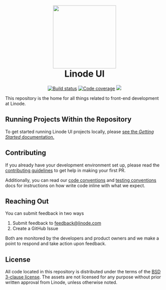 <h1 align="center">
  <img src="https://www.linode.com/media/images/logos/diagonal/light/linode-logo_diagonal_light_medium.png" width="200" />
  <br />
  Linode UI
</h1>

<p align="center">
  <a href="https://travis-ci.org/linode/manager"><img src="https://travis-ci.org/linode/manager.svg?branch=master" alt="Build status" /></a>
  <a href="https://coveralls.io/github/linode/manager?branch=master"><img src="https://coveralls.io/repos/github/linode/manager/badge.svg?branch=master" alt="Code coverage" /></a>
  <a href="https://lerna.js.org/" alt="maintained with lerna"><img src="https://img.shields.io/badge/maintained%20with-lerna-cc00ff.svg" /></a>
</p>

This repository is the home for all things related to front-end development at Linode.

## Running Projects Within the Repository

To get started running Linode UI projects locally, please [see the _Getting Started_ documentation.](GETTING_STARTED.md)

## Contributing

If you already have your development environment set up, please read the [contributing guidelines](CONTRIBUTING.md) to get help in making your first PR.

Additionally, you can read our [code conventions](./CODE_CONVENTIONS.md) and [testing conventions](./TESTING.md) docs for instructions on how write code inline with what we expect.

## Reaching Out

You can submit feedback in two ways

1. Submit feedback to feedback@linode.com
2. Create a GitHub Issue

Both are monitored by the developers and product owners and we make a point to respond and take
action upon feedback.

## License

All code located in this repository is distributed under the terms of the [BSD 3-clause
license](LICENSE). The assets are
not licensed for any purpose without prior written approval from Linode, unless
otherwise noted.
